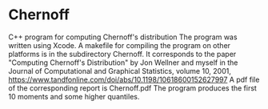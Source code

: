 # Chernoff
C++ program for computing Chernoff's distribution
The program was written using Xcode. A makefile for compiling the program on other platforms is in the subdirectory Chernoff.
It corresponds to the paper "Computing Chernoff's Distribution" by Jon
Wellner and myself in the Journal of Computational and Graphical
Statistics, volume 10, 2001, https://www.tandfonline.com/doi/abs/10.1198/10618600152627997
A pdf file of the corresponding report is Chernoff.pdf
The program produces the first 10 moments and some higher quantiles.
